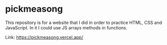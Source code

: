 # pickmeasong
This repository is for a website that I did in order to practice HTML, CSS and JavaScript. In it I could use JS arrays methods in functions.

Link: https://pickmeasong.vercel.app/